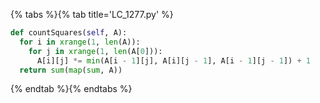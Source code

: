 {% tabs %}{% tab title='LC_1277.py' %}

```py
def countSquares(self, A):
  for i in xrange(1, len(A)):
    for j in xrange(1, len(A[0])):
      A[i][j] *= min(A[i - 1][j], A[i][j - 1], A[i - 1][j - 1]) + 1
  return sum(map(sum, A))
```

{% endtab %}{% endtabs %}
